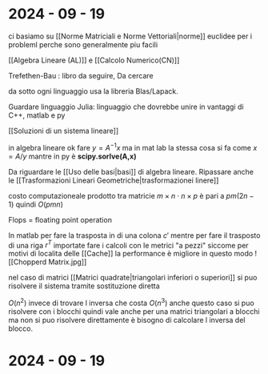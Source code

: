 # 2024 - 09 - 19

ci basiamo su [[Norme Matriciali e Norme Vettoriali|norme]] euclidee per i probleml perche sono generalmente piu facili

[[Algebra Lineare (AL)]] e [[Calcolo Numerico(CN)]] 


Trefethen-Bau : libro da seguire, Da cercare 

da  sotto ogni linguaggio usa la  libreria Blas/Lapack.  

Guardare linguaggio Julia: linguaggio che dovrebbe unire in vantaggi di C++, matlab e py 

[[Soluzioni di un sistema lineare]]


in algebra lineare ok fare $y=A^{-1}x$ ma in mat lab la stessa cosa si fa come $x=A/y$
mantre in py è **scipy.sorlve(A,x)**

Da riguardare le [[Uso delle basi|basi]] di algebra lineare.
Ripassare anche le [[Trasformazioni Lineari Geometriche|trasformazionei linere]]


costo computazioneale prodotto tra matricie $m\times n \cdot n \times p$ è pari a $pm(2n-1)$ quindi $O(pmn)$

Flops = floating point operation

In matlab per fare la trasposta in di una colona  $c'$ mentre per fare il trasposto di una riga $r^T$ 
importate fare i calcoli con le metrici "a pezzi" siccome per motivi di localita delle [[Cache]] la performance è migliore in questo modo 
![[Chopperd Matrix.jpg]]


nel caso di matrici [[Matrici quadrate|triangolari inferiori o superiori]] si puo risolvere il sistema tramite sostituzione diretta 

$O(n^2)$ invece di trovare l inversa che costa $O(n^3)$ 
anche questo caso si puo risolvere con i blocchi quindi vale anche per una matrici triangolari a blocchi ma non si puo risolvere direttamente è bisogno di calcolare l inversa del blocco.





 
# 2024 - 09 - 19